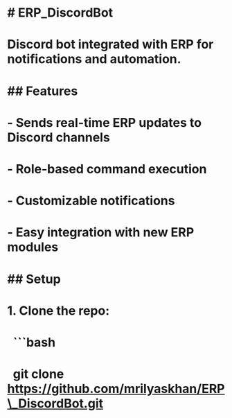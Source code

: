 # \# ERP\_DiscordBot

# 

# Discord bot integrated with ERP for notifications and automation.

# 

# \## Features

# \- Sends real-time ERP updates to Discord channels

# \- Role-based command execution

# \- Customizable notifications

# \- Easy integration with new ERP modules

# 

# \## Setup

# 1\. Clone the repo:

# &nbsp;  ```bash

# &nbsp;  git clone https://github.com/mrilyaskhan/ERP\_DiscordBot.git

# 

